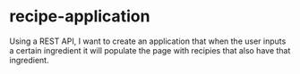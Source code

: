 # recipe-application
 Using a REST API, I want to create an application that when the user inputs a certain ingredient it will populate the page with recipies that also have that ingredient.
